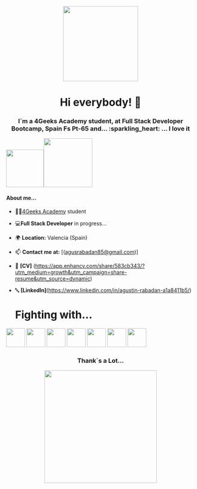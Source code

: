 <div class="img" align="center">
<img src="https://i0.wp.com/cinde.es/blog/wp-content/uploads/2017/10/giphy.gif?resize=500%2C281" width="200">

<h1 align="center"> Hi everybody! 👋 </h1>
</div>
<h3 align="center"> I´m a 4Geeks Academy student, at Full Stack Developer Bootcamp, Spain Fs Pt-65 and... :sparkling_heart: ... I love it </h3>

[<img src="https://blog.waalaxy.com/wp-content/uploads/2021/01/LinkedIn-Symbole.png" width="100">](www.linkedin.com/in/agustin-rabadan-a1a8411b5)[<img src="https://encrypted-tbn0.gstatic.com/images?q=tbn:ANd9GcSlHMUb8U4VeW2y-RflH7U7Yp0tsx1hJv0PwQ&usqp=CAU" width="130">](https://www.youtube.com/channel/UC0DrWTb5VHlSy1ULkSY-uGw)


<h4>  About me... </h4>
  
- 👨‍🎓[4Geeks Academy](http://www.4geeksacademy.com) student
- 💻**Full Stack Developer** in progress...
- 🌍 **Location:** Valencia (Spain)
- 📫 **Contact me at:** [(agusrabadan85@gmail.com)]
- 📑 **[CV]** (https://app.enhancv.com/share/583cb343/?utm_medium=growth&utm_campaign=share-resume&utm_source=dynamic)
- 🔤 **[LinkedIn]**(https://www.linkedin.com/in/agustin-rabadan-a1a8411b5/)

  # Fighting with...
<div>
  <img src="https://cdn-icons-png.flaticon.com/512/1216/1216733.png" width="50" height="50">
  <img src="https://cdn.icon-icons.com/icons2/1826/PNG/512/4202020css3htmllogosocialsocialmedia-115668_115633.png"     width="50" height="50">
  <img src="https://upload.wikimedia.org/wikipedia/commons/thumb/b/b2/Bootstrap_logo.svg/800px-Bootstrap_logo.svg.png" width="50" height="50">
  <img src="https://upload.wikimedia.org/wikipedia/commons/thumb/6/6a/JavaScript-logo.png/768px-JavaScript-logo.png" width="50" height="50">
  <img src="https://upload.wikimedia.org/wikipedia/commons/thumb/a/a7/React-icon.svg/2300px-React-icon.svg.png" width="50" height="50">
  <img src="https://upload.wikimedia.org/wikipedia/commons/thumb/c/c3/Python-logo-notext.svg/1869px-Python-logo-notext.svg.png" width="50" height="50">
  <img src="https://github.githubassets.com/assets/GitHub-Mark-ea2971cee799.png" width="50" height="50">
</div>


<h3 align="center"> Thank´s a Lot... </h3>


<div align="center">
  
<img src="https://4geeksacademy.com/static/dc42e38caa9db517ddea28bea5e40d02/e6a88/4geeksacademy-logo-old.png" width="300">

</div>


<!--
**agusrabadan/agusrabadan** is a ✨ _special_ ✨ repository because its `README.md` (this file) appears on your GitHub profile.

Here are some ideas to get you started:

- 🔭 I’m currently working on ...
- 🌱 I’m currently learning ...
- 👯 I’m looking to collaborate on ...
- 🤔 I’m looking for help with ...
- 💬 Ask me about ...
- 📫 How to reach me: ...
- 😄 Pronouns: ...
- ⚡ Fun fact: ...
-->
